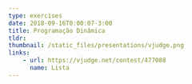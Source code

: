 ```yaml
---
type: exercises
date: 2018-09-16T0:00:07-3:00
title: Programação Dinâmica
tldr: 
thumbnail: /static_files/presentations/vjudge.png
links: 
    - url: https://vjudge.net/contest/477088
      name: Lista
---
```


<!-- **Suggested Readings:**
- [Readings 1](http://example.com)
- [Readings 2](http://example.com) -->

